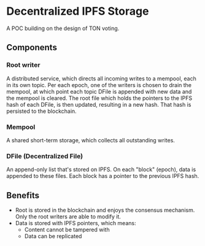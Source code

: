 # Decentralized IPFS Storage
A POC building on the design of TON voting.

## Components

### Root writer
A distributed service, which directs all incoming writes to a mempool, each in its own topic.
Per each epoch, one of the writers is chosen to drain the mempool, at which point each topic DFile is appended with new data and the mempool is cleared.
The root file which holds the pointers to the IPFS hash of each DFile, is then updated, resulting in a new hash. 
That hash is persisted to the blockchain.

### Mempool
A shared short-term storage, which collects all outstanding writes.

### DFile (Decentralized File)
An append-only list that's stored on IPFS. On each "block" (epoch), data is appended to these files.
Each block has a pointer to the previous IPFS hash.

## Benefits
* Root is stored in the blockchain and enjoys the consensus mechanism. Only the root writers are able to modify it.
* Data is stored with IPFS pointers, which means:
  * Content cannot be tampered with
  * Data can be replicated
